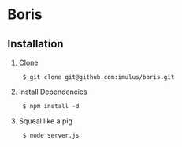# Boris

## Installation

1. Clone

        $ git clone git@github.com:imulus/boris.git

2. Install Dependencies

        $ npm install -d

3. Squeal like a pig

        $ node server.js

